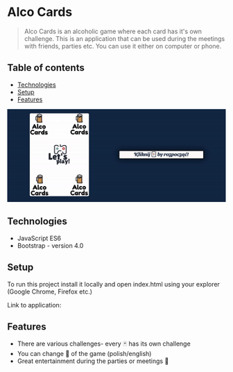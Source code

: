 # Alco Cards

> Alco Cards is an alcoholic game where each card has it's own challenge. This is an application that can be used during the meetings with friends, parties etc. You can use it either on computer or phone.

## Table of contents

- [Technologies](#technologies)
- [Setup](#setup)
- [Features](#features)

![](alco.gif)

## Technologies

- JavaScript ES6
- Bootstrap - version 4.0

## Setup

To run this project install it locally and open index.html using your explorer (Google Chrome, Firefox etc.)

Link to application:

## Features

- There are various challenges- every 🃏 has its own challenge
- You can change 👅 of the game (polish/english)
- Great entertainment during the parties or meetings 🍺
